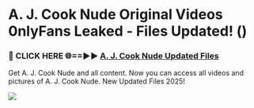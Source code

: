 # A. J. Cook Nude Original Videos 0nlyFans Leaked - Files Updated! ()

<h3>🔴 CLICK HERE 🌐==►► <a href="https://tinyurl.com/2p9ay9w9" rel="nofollow">A. J. Cook Nude Updated Files</a></h3>

Get A. J. Cook Nude and all content. Now you can access all videos and pictures of A. J. Cook Nude. New Updated Files 2025!

[![](https://i.imgur.com/KQgVmj3.gif)](https://tinyurl.com/2p9ay9w9)
